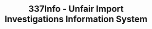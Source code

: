 ---
bigquery: https://console.cloud.google.com/bigquery?p=patents-public-data&d=usitc_investigations&page=dataset&project=sheets-management-319211
citation: US International Trade Commission 337Info Unfair Import Investigations Information
  System
contributors: US International Trade Comission
cost: None
description: US International Trade Commission 337Info Unfair Import Investigations
  Information System contains data on investigations done under Section 337. Section
  337 declares the infringement of certain statutory intellectual property rights
  and other forms of unfair competition in import trade to be unlawful practices.
  Most Section 337 investigations involve allegations of patent or registered trademark
  infringement.
documentation: FAQ and tutorial available on the site
last_edit: 04/12/2022, 07:24:04
location: https://pubapps2.usitc.gov/337external/
maintained_by: US International Trade Comission
schema_fields:
- respondent
- cafcAppeals
- scheduledEndDateEvidHear
- teoIdIssueDate
- investigationType
- ouiiAttorney
- invUnfairAct
- investigationTermDate
- issueDateOtherNonFinal
- aljAssigned
- trademarkNumbers
- actualEndDateEvidHear
- finalIdOnViolationDue
- ouiiParticipation
- patentNumber
- dateCreated
- teoIdDueDate
- htsNumbers
- targetDate
- internalRemand
- scheduledStartDateEvidHear
- teoReliefGranted
- patentNumbers
- investigationNo
- endDateMarkmanHearing
- currentStatus
- finalIdOnViolationIssue
- currentActiveALJ
- docketNo
- dateOfPublicationFrNotice
- title
- publication_number
- id
- gcAttorney
- startDateMarkmanHearing
- copyrightNumbers
- dateComplaintFiled
- finalDetNoViolation
- teoProceedingInvolved
- finalDetViolation
- actualStartDateEvidHear
- lastUpdated
- markmanHearing
- complainant
shortname: unfair_import_investigations
tags:
- import
- legal
- trade
timeframe: 2008-2021 (prior to 2008 downloadable as a JSON file)
title: 337Info - Unfair Import Investigations Information System
uuid: 2721f5ec-e599-4890-9265-9706719fc71e
---
